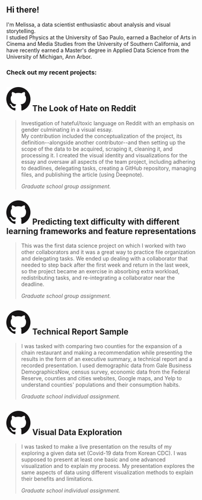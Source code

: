 ## Hi there!

I'm Melissa, a data scientist enthusiastic about analysis and visual storytelling. <br/>I studied Physics at the University of Sao Paulo, earned a Bachelor of Arts in Cinema and Media Studies from the University of Southern California, and have recently earned a Master's degree in Applied Data Science from the University of Michigan, Ann Arbor.

### Check out my recent projects:


## <a href="https://github.com/mrk-rebel/capstone" rel="The Look of Hate on Reddit">![gh](gh64.png)</a> The Look of Hate on Reddit

> Investigation of hateful/toxic language on Reddit with an emphasis on gender culminating in a visual essay.<br/>
My contribution included the conceptualization of the project, its definition--alongside another contributor--and then setting up the scope of the data to be acquired, scraping it, cleaning it, and processing it. I created the visual identity and visualizations for the essay and oversaw all aspects of the team project, including adhering to deadlines, delegating tasks, creating a GitHub repository, managing files, and publishing the article (using Deepnote).
> 
> *Graduate school group assignment.* 


## <a href="https://github.com/mrk-rebel/Milestone-II" rel="Predicting text difficulty with different learning frameworks and feature representations">![gh](gh64.png)</a> Predicting text difficulty with different learning frameworks and feature representations
> This was the first data science project on which I worked with two other collaborators and it was a great way to practice file organization and delegating tasks. We ended up dealing with a collaborator that needed to step back after the first week and return in the last week, so the project became an exercise in absorbing extra workload, redistributing tasks, and re-integrating a collaborator near the deadline.
> 
> *Graduate school group assignment.* 


## <a href="https://github.com/mrk-rebel/visualizations/blob/main/technical_report_sample.pdf" rel="Technical Report">![gh](gh64.png)</a> Technical Report Sample

> I was tasked with comparing two counties for the expansion of a chain restaurant and making a recommendation while presenting the results in the form of an executive summary, a technical report and a recorded presentation. I used demographic data from Gale Business DemographicsNow, census survey, economic data from the Federal Reserve, counties and cities websites, Google maps, and Yelp to understand counties' populations and their consumption habits.
> 
> *Graduate school individual assignment.* 


## <a href="https://github.com/mrk-rebel/visualizations/blob/main/visual_data_exploration.pdf" rel="Visual Data Exploration">![gh](gh64.png)</a> Visual Data Exploration

> I was tasked to make a live presentation on the results of my exploring a given data set (Covid-19 data from Korean CDC). I was supposed to present at least one basic and one advanced visualization and to explain my process. My presentation explores the same aspects of data using different visualization methods to explain their benefits and limitations.
> 
> *Graduate school individual assignment.* 
